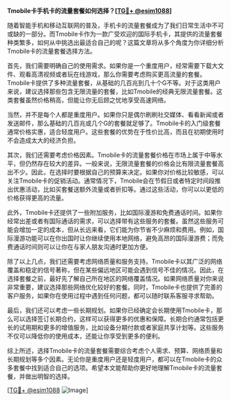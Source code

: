**Tmobile卡手机卡的流量套餐如何选择？[[TG💪+ @esim1088](https://t.me/s/esim1088)]**

随着智能手机和移动互联网的普及，手机卡的流量套餐成为了我们日常生活中不可或缺的一部分。而Tmobile卡作为一款广受欢迎的国际手机卡，其提供的流量套餐种类繁多，如何从中挑选出最适合自己的呢？这篇文章将从多个角度为你详细分析Tmobile卡的流量套餐选择方法。

首先，我们需要明确自己的使用需求。如果你是一个重度用户，经常需要下载大文件、观看高清视频或者玩在线游戏，那么你需要考虑购买更高流量的套餐。Tmobile卡提供了多种流量套餐，从基础的几百兆到几十个G不等。对于这类用户来说，建议选择那些包含无限流量的套餐，比如Tmobile的经典无限流量套餐。这类套餐虽然价格稍高，但能让你无后顾之忧地享受高速网络。

当然，并不是每个人都是重度用户。如果你只是偶尔刷刷社交媒体、看看新闻或者发送邮件，那么基础的几百兆或几个G的套餐就足够了。Tmobile卡的入门级套餐通常价格实惠，适合轻度用户。这些套餐的优势在于性价比高，而且在初期使用时不会造成太大的经济负担。

其次，我们还需要考虑价格因素。Tmobile卡的流量套餐价格在市场上属于中等水平，但仍然存在较大的差异。一般来说，无限流量套餐的价格会比有限流量套餐高出不少。因此，在选择时要根据自己的预算来决定。如果你对价格比较敏感，可以关注Tmobile卡的促销活动。通常情况下，Tmobile会在节假日或者特定时间段推出优惠活动，比如买套餐送额外流量或者折扣等。通过这些活动，你可以以更低的价格获得更高的流量。

此外，Tmobile卡还提供了一些附加服务，比如国际漫游和免费通话时间。如果你经常出差或者有国际通话的需求，可以选择带有这些服务的套餐。虽然这些服务可能会增加一定的成本，但从长远来看，它们能为你节省不少麻烦和费用。例如，国际漫游功能可以在你出国时让你继续使用本地网络，避免高昂的国际漫游费；而免费通话时间则可以让你在与家人朋友沟通时更加方便。

除了以上几点，我们还需要考虑网络质量和服务支持。Tmobile卡以其广泛的网络覆盖和稳定的信号著称，但在某些偏远地区可能会遇到信号不佳的情况。因此，在选择套餐之前，最好先了解自己所在地区的网络覆盖情况。如果网络质量对你来说非常重要，建议选择那些网络优化较好的套餐。同时，Tmobile卡也提供了完善的客户服务，如果你在使用过程中遇到任何问题，都可以随时联系客服寻求帮助。

最后，我们还可以考虑一些长期规划。如果你已经确定会长期使用Tmobile卡，那么可以选择签订长期合约，这样可以获得更多的优惠和保障。长期合约通常包括更长的试用期和更多的增值服务，比如设备分期付款或者家庭共享计划等。这些服务不仅可以降低你的使用成本，还能让你享受到更多的便利。

综上所述，选择Tmobile卡的流量套餐需要综合考虑个人需求、预算、网络质量和长期规划等多个因素。无论你是重度用户还是轻度用户，都可以在Tmobile卡的众多套餐中找到适合自己的选项。希望本文能帮助你更好地理解Tmobile卡的流量套餐，并做出明智的选择。

[[TG💪+ @esim1088](https://t.me/s/esim1088) ![Image](https://i.postimg.cc/4NQfJmqS/Snipaste-2025-05-13-00-14-12.png)]